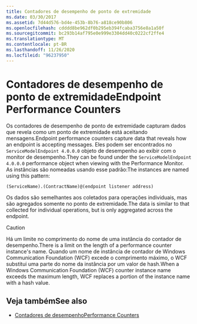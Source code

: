 ```yaml
---
title: Contadores de desempenho de ponto de extremidade
ms.date: 03/30/2017
ms.assetid: 7d44d576-bd4e-453b-8b76-a818ce90b806
ms.openlocfilehash: cdddd8be962df0b295eb394fcaba3756e8a1a50f
ms.sourcegitcommit: bc293b14af795e0e999e3304dd40c0222cf2ffe4
ms.translationtype: MT
ms.contentlocale: pt-BR
ms.lasthandoff: 11/26/2020
ms.locfileid: "96237950"
---
```

# <a name="endpoint-performance-counters"></a><span data-ttu-id="ec5ee-102">Contadores de desempenho de ponto de extremidade</span><span class="sxs-lookup"><span data-stu-id="ec5ee-102">Endpoint Performance Counters</span></span>

<span data-ttu-id="ec5ee-103">Os contadores de desempenho de ponto de extremidade capturam dados que revela como um ponto de extremidade está aceitando mensagens.</span><span class="sxs-lookup"><span data-stu-id="ec5ee-103">Endpoint performance counters capture data that reveals how an endpoint is accepting messages.</span></span> <span data-ttu-id="ec5ee-104">Eles podem ser encontrados no `ServiceModelEndpoint 4.0.0.0` objeto de desempenho ao exibir com o monitor de desempenho.</span><span class="sxs-lookup"><span data-stu-id="ec5ee-104">They can be found under the `ServiceModelEndpoint 4.0.0.0` performance object when viewing with the Performance Monitor.</span></span> <span data-ttu-id="ec5ee-105">As instâncias são nomeadas usando esse padrão:</span><span class="sxs-lookup"><span data-stu-id="ec5ee-105">The instances are named using this pattern:</span></span>  
  
`(ServiceName).(ContractName)@(endpoint listener address)`  
  
 <span data-ttu-id="ec5ee-106">Os dados são semelhantes aos coletados para operações individuais, mas são agregados somente no ponto de extremidade.</span><span class="sxs-lookup"><span data-stu-id="ec5ee-106">The data is similar to that collected for individual operations, but is only aggregated across the endpoint.</span></span>  
  
> [!CAUTION]
> <span data-ttu-id="ec5ee-107">Há um limite no comprimento do nome de uma instância do contador de desempenho.</span><span class="sxs-lookup"><span data-stu-id="ec5ee-107">There is a limit on the length of a performance counter instance's name.</span></span> <span data-ttu-id="ec5ee-108">Quando um nome de instância de contador de Windows Communication Foundation (WCF) excede o comprimento máximo, o WCF substitui uma parte do nome da instância por um valor de hash.</span><span class="sxs-lookup"><span data-stu-id="ec5ee-108">When a Windows Communication Foundation (WCF) counter instance name exceeds the maximum length, WCF replaces a portion of the instance name with a hash value.</span></span>  
  
## <a name="see-also"></a><span data-ttu-id="ec5ee-109">Veja também</span><span class="sxs-lookup"><span data-stu-id="ec5ee-109">See also</span></span>

- [<span data-ttu-id="ec5ee-110">Contadores de desempenho</span><span class="sxs-lookup"><span data-stu-id="ec5ee-110">Performance Counters</span></span>](index.md)
